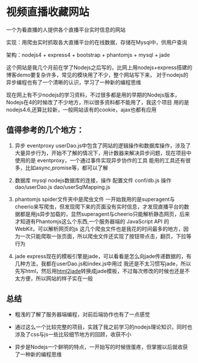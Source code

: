 # 视频直播收藏网站

一个为看直播的人提供各个直播平台实时信息的网站

实现：用爬虫实时抓取各大直播平台的在线数据，存储在Mysql中，供用户查询

架构：nodejs4 + express4 + bootstrap + phantomjs + mysql + jade  


这个网站是我几个月前在学了Nodejs之后写的，比网上用nodejs+express搭建的博客demo要复杂许多，常见的模块用了不少，整个网站写下来，
对于nodejs的异步编程也有了一个清晰的认识，学习了一种新的编程思维

现在网上有不少nodejs的学习资料，不过很多都是用的早期的Nodejs版本，Nodejs在4的时候改了不少地方，所以很多资料都不能用了，我这个项目
用的是nodejs4.6,还算比较新，一般网站该有的cookie，ajax也都有应用
  
  
## 值得参考的几个地方：
  
  

1. 异步 eventproxy
userDao.js中包含了网站的逻辑操作和数据库操作，涉及了大量异步行为，开始不了解的情况下，用计数器来解决异步问题，现在项目中使用的是
eventproxy，一个通过事件实现异步协作的工具
能用的工具还有很多，比如async,promise等，都可以了解

2. 数据库 mysql
nodejs数据库的连接，操作
配置文件 conf/db.js
操作 dao/userDao.js   dao/userSqlMapping.js

3. phantomjs
spider文件夹中是爬虫文件
一开始我用的是superagent与cheerio来写爬虫，但发现爬下来的页面没有实时信息，才发现直播平台的数据都是用js异步加载的，显然superagent与cheerio只能解析静态网页，后来才知道有Phantomjs这么个东西,一个服务器端的 JavaScript API 的 WebKit，可以解析网页的js
这几个爬虫文件也是我花的时间最多的地方，因为一次只能爬取一张页面，所以爬虫文件还实现了按钮带点击，翻页，下拉等行为

4. jade
express现在的模板引擎是jade，可以看看是怎么向jade传递数据的，有几种方法，我都在userDao.js和index.js中用过
我还是不太习惯写jade，所以先写html，然后用[html2jade](http://html2jade.org/)转换成jade模板，不过每次修改的时候也还是不太方便，所以网站的样子实在一般



## 总结  

* 粗浅的了解了服务器端编程，对前后端协作也有了一点感觉

* 通过这么一个比较完整的项目，实践了我之前学习的nodejs理论知识，同时也涉及了css与js一些比较细节地方的回顾，收获不小

* 异步是Nodejs一个鲜明的特点，一开始写的时候很蛋疼，但掌握以后就收获了一种新的编程思维














